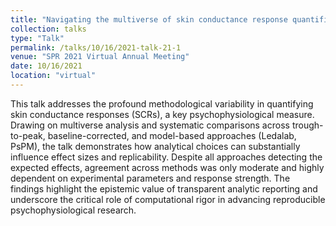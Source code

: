 ```yaml
---
title: "Navigating the multiverse of skin conductance response quantification approaches"
collection: talks
type: "Talk"
permalink: /talks/10/16/2021-talk-21-1
venue: "SPR 2021 Virtual Annual Meeting"
date: 10/16/2021
location: "virtual"
---
```


This talk addresses the profound methodological variability in quantifying skin conductance responses (SCRs), a key psychophysiological measure. Drawing on multiverse analysis and systematic comparisons across trough-to-peak, baseline-corrected, and model-based approaches (Ledalab, PsPM), the talk demonstrates how analytical choices can substantially influence effect sizes and replicability. Despite all approaches detecting the expected effects, agreement across methods was only moderate and highly dependent on experimental parameters and response strength. The findings highlight the epistemic value of transparent analytic reporting and underscore the critical role of computational rigor in advancing reproducible psychophysiological research.
